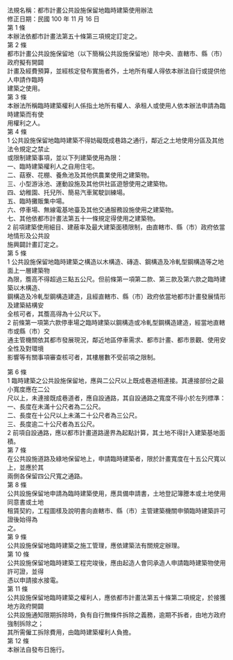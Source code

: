 法規名稱：都市計畫公共設施保留地臨時建築使用辦法  
修正日期：民國 100 年 11 月 16 日  
第 1 條  
本辦法依都市計畫法第五十條第三項規定訂定之。  
第 2 條  
都市計畫公共設施保留地（以下簡稱公共設施保留地）除中央、直轄市、縣（市）政府擬有開闢  
計畫及經費預算，並經核定發布實施者外，土地所有權人得依本辦法自行或提供他人申請作臨時  
建築之使用。  
第 3 條  
本辦法所稱臨時建築權利人係指土地所有權人、承租人或使用人依本辦法申請為臨時建築而有使  
用權利之人。  
第 4 條  
1 公共設施保留地臨時建築不得妨礙既成巷路之通行，鄰近之土地使用分區及其他法令規定之禁止  
或限制建築事項，並以下列建築使用為限：  
一、臨時建築權利人之自用住宅。  
二、菇寮、花棚、養魚池及其他供農業使用之建築物。  
三、小型游泳池、運動設施及其他供社區遊憩使用之建築物。  
四、幼稚園、托兒所、簡易汽車駕駛訓練場。  
五、臨時攤販集中場。  
六、停車場、無線電基地臺及其他交通服務設施使用之建築物。  
七、其他依都市計畫法第五十一條規定得使用之建築物。  
2 前項建築使用細目、建蔽率及最大建築面積限制，由直轄市、縣（市）政府依當地情形及公共設  
施興闢計畫訂定之。  
第 5 條  
1 公共設施保留地臨時建築之構造以木構造、磚造、鋼構造及冷軋型鋼構造等之地面上一層建築物  
為限，簷高不得超過三點五公尺。但前條第一項第二款、第三款及第六款之臨時建築以木構造、  
鋼構造及冷軋型鋼構造建造，且經直轄市、縣（市）政府依當地都市計畫發展情形及建築結構安  
全核可者，其簷高得為十公尺以下。  
2 前條第一項第六款停車場之臨時建築以鋼構造或冷軋型鋼構造建造，經當地直轄市或縣（市）交  
通主管機關依其都市發展現況，鄰近地區停車需求、都市計畫、都市景觀、使用安全性及對環境  
影響等有關事項審查核可者，其樓層數不受前項之限制。  


第 6 條  
1 臨時建築之公共設施保留地，應與二公尺以上既成巷道相連接。其連接部份之最小寬度應在二公  
尺以上，未連接既成巷道者，應自設通路，其自設通路之寬度不得小於左列標準：  
一、長度在未滿十公尺者為二公尺。  
二、長度在十公尺以上未滿二十公尺者為三公尺。  
三、長度逾二十公尺者為五公尺。  
2 前項自設通路，應以都市計畫道路邊界為起點計算，其土地不得計入建築基地面積。  
第 7 條  
在公共設施道路及綠地保留地上，申請臨時建築者，限於計畫寬度在十五公尺寬以上，並應於其  
兩側各保留四公尺寬之通路。  
第 8 條  
公共設施保留地申請為臨時建築使用，應具備申請書，土地登記簿謄本或土地使用同意書或土地  
租賃契約，工程圖樣及說明書向直轄市、縣（市）主管建築機關申領臨時建築許可證後始得為  
之。  
第 9 條  
公共設施保留地臨時建築之施工管理，應依建築法有關規定辦理。  
第 10 條  
公共設施保留地臨時建築工程完竣後，應由起造人會同承造人申請臨時建築物使用許可證，並得  
憑以申請接水接電。  
第 11 條  
公共設施保留地臨時建築之權利人，應依都市計畫法第五十條第二項規定，於接獲地方政府開闢  
公共設施通知限期拆除時，負有自行無條件拆除之義務，逾期不拆者，由地方政府強制拆除之；  
其所需僱工拆除費用，由臨時建築權利人負擔。  
第 12 條  
本辦法自發布日施行。  


